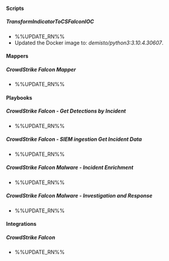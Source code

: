 
#### Scripts
##### TransformIndicatorToCSFalconIOC
- %%UPDATE_RN%%
- Updated the Docker image to: *demisto/python3:3.10.4.30607*.
#### Mappers
##### CrowdStrike Falcon Mapper
- %%UPDATE_RN%%

#### Playbooks
##### CrowdStrike Falcon - Get Detections by Incident
- %%UPDATE_RN%%

##### CrowdStrike Falcon - SIEM ingestion Get Incident Data
- %%UPDATE_RN%%

##### CrowdStrike Falcon Malware - Incident Enrichment
- %%UPDATE_RN%%

##### CrowdStrike Falcon Malware - Investigation and Response
- %%UPDATE_RN%%

#### Integrations
##### CrowdStrike Falcon
- %%UPDATE_RN%%
